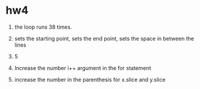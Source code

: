 # hw4
1. the loop runs 38 times.
2. sets the starting point, sets the end point, sets the space in between the lines


1. 5
2. Increase the number i++ argument in the for statement
3. increase the number in the parenthesis for x.slice and y.slice 
